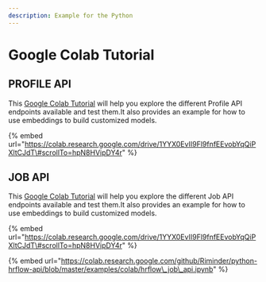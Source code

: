 ```yaml
---
description: Example for the Python
---
```


# Google Colab Tutorial

## PROFILE API

This [Google Colab Tutorial](https://colab.research.google.com/drive/1YYX0EvII9Fl9fnfEEvobYqQiPXltCJdT#scrollTo=hpN8HVipDY4r) will help you explore the different Profile API endpoints available and test them.It also provides an example for how to use embeddings to build customized models.

{% embed url="https://colab.research.google.com/drive/1YYX0EvII9Fl9fnfEEvobYqQiPXltCJdT\#scrollTo=hpN8HVipDY4r" %}

## JOB API

This [Google Colab Tutorial](https://colab.research.google.com/drive/1YYX0EvII9Fl9fnfEEvobYqQiPXltCJdT#scrollTo=hpN8HVipDY4r) will help you explore the different Job API endpoints available and test them.It also provides an example for how to use embeddings to build customized models.

{% embed url="https://colab.research.google.com/drive/1YYX0EvII9Fl9fnfEEvobYqQiPXltCJdT\#scrollTo=hpN8HVipDY4r" %}

{% embed url="https://colab.research.google.com/github/Riminder/python-hrflow-api/blob/master/examples/colab/hrflow\_job\_api.ipynb" %}



